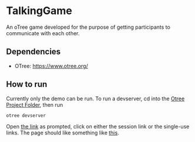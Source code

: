 # TalkingGame
An oTree game developed for the purpose of getting participants to communicate with each other. 


## Dependencies
- OTree: https://www.otree.org/

## How to run
Currently only the demo can be run. To run a devserver, cd into the [Otree Project Folder](MatchingFigures/), then run
```sh
otree devserver
```
Open [the link](http://localhost:8000) as prompted, click on either the session link or the single-use links. 
The page should like something like [this](https://github.com/moyasui/TalkingGame/blob/main/Demo/Figure%20Matching%20Game.html).
